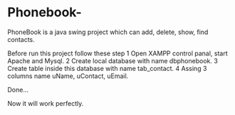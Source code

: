# Phonebook-
PhoneBook is a java swing project which can add, delete, show, find contacts.

Before run this project follow these step
1 Open XAMPP control panal, start Apache and Mysql.
2 Create local database with name dbphonebook.
3 Create table inside this database with name tab_contact.
4 Assing 3 columns name uName, uContact, uEmail.

Done...

Now it will work perfectly.
